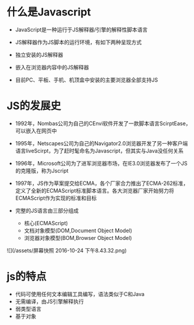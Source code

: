 # 什么是Javascript

 - JavaScript是一种运行于JS解释器/引擎的解释性脚本语言

 - JS解释器作为JS脚本的运行环境，有如下两种呈现方式

  - 独立安装的JS解释器
  - 嵌入在浏览器内容中的JS解释器

 - 目前PC、平板、手机、机顶盒中安装的主要浏览器全部支持JS

# JS的发展史

 - 1992年，Nombas公司为自己的CEnvi软件开发了一款脚本语言ScirptEase，可以嵌入在网页中

 - 1995年，Netscapes公司为自己的Navigator2.0浏览器开发了另一种客户端语言liveScirpt，为了赶时髦命名为Javascript，但其实与Java没任何关系

 - 1996年，Microsoft公司为了进军浏览器市场，在IE3.0浏览器发布了一个JS的克隆版，称为Jscript

 - 1997年，JS作为草案提交给ECMA，各个厂家合力推出了ECMA-262标准，定义了全新的ECMAScript标准脚本语言。各大浏览器厂家开始努力将ECMAScript作为实现的标准和目标

 - 完整的JS语言由三部分组成

   - 核心(ECMAScript)
   - 文档对象模型(DOM,Document Object Model)
   - 浏览器对象模型(BOM,Browser Object Model)

 ![](/assets/屏幕快照 2016-10-24 下午8.43.32.png) 

# js的特点

 - 代码可使用任何文本编辑工具编写，语法类似于C和Java
 - 无需编译，由JS引擎解释执行
 - 弱类型语言
 - 基于对象

